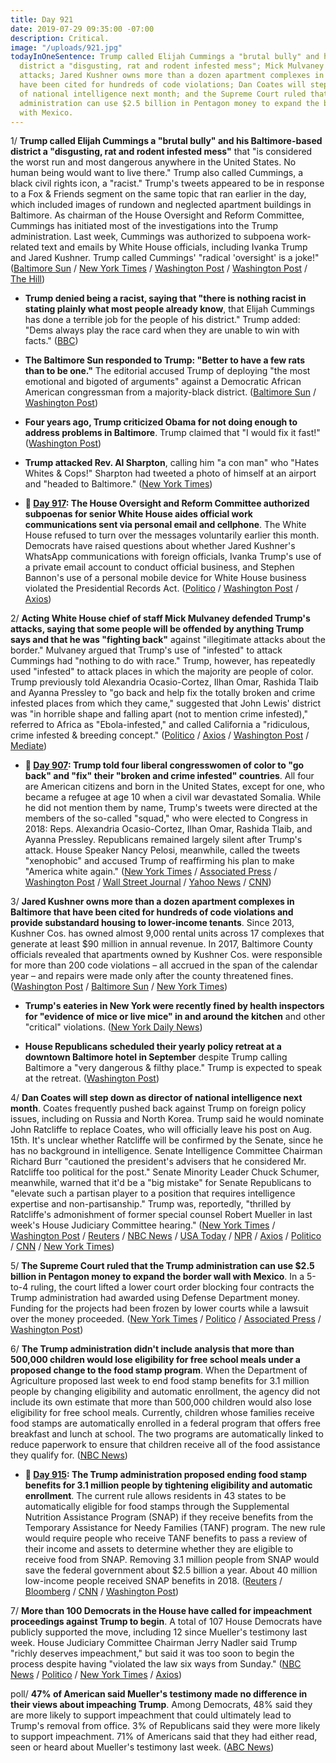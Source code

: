 ```yaml
---
title: Day 921
date: 2019-07-29 09:35:00 -07:00
description: Critical.
image: "/uploads/921.jpg"
todayInOneSentence: Trump called Elijah Cummings a "brutal bully" and his Baltimore-based
  district a "disgusting, rat and rodent infested mess"; Mick Mulvaney defended Trump's
  attacks; Jared Kushner owns more than a dozen apartment complexes in Baltimore that
  have been cited for hundreds of code violations; Dan Coates will step down as director
  of national intelligence next month; and the Supreme Court ruled that the Trump
  administration can use $2.5 billion in Pentagon money to expand the border wall
  with Mexico.
---
```


1/ **Trump called Elijah Cummings a "brutal bully" and his Baltimore-based district a "disgusting, rat and rodent infested mess"** that "is considered the worst run and most dangerous anywhere in the United States. No human being would want to live there." Trump also called Cummings, a black civil rights icon, a "racist." Trump's tweets appeared to be in response to a Fox & Friends segment on the same topic that ran earlier in the day, which included images of rundown and neglected apartment buildings in Baltimore. As chairman of the House Oversight and Reform Committee, Cummings has initiated most of the investigations into the Trump administration. Last week, Cummings was authorized to subpoena work-related text and emails by White House officials, including Ivanka Trump and Jared Kushner. Trump called Cummings' "radical 'oversight' is a joke!" ([Baltimore Sun](https://www.baltimoresun.com/politics/bs-md-pol-cummings-trump-20190727-chty2yovtvfzfcjkeaui7wm5zi-story.html) / [New York Times](https://www.nytimes.com/2019/07/27/us/politics/trump-elijah-cummings.html) / [Washington Post](https://www.washingtonpost.com/politics/trump-attacks-rep-cummingss-district-calling-it-a-disgusting-rat-and-rodent-infested-mess/2019/07/27/b93c89b2-b073-11e9-bc5c-e73b603e7f38_story.html) / [Washington Post](https://www.washingtonpost.com/politics/louder-and-more-hateful-big-city-leaders-say-trumps-attacks-on-baltimore-are-escalation-of-his-strategy-to-denigrate-diverse-liberal-areas/2019/07/28/45448ad0-b16a-11e9-951e-de024209545d_story.html) / [The Hill](https://thehill.com/homenews/administration/455034-trump-doubles-down-on-attacks-against-cummings-and-baltimore-area))

* **Trump denied being a racist, saying that "there is nothing racist in stating plainly what most people already know**, that Elijah Cummings has done a terrible job for the people of his district." Trump added: "Dems always play the race card when they are unable to win with facts." ([BBC](https://www.bbc.com/news/world-us-canada-49149759))

* **The Baltimore Sun responded to Trump: "Better to have a few rats than to be one."** The editorial accused Trump of deploying "the most emotional and bigoted of arguments" against a Democratic African American congressman from a majority-black district. ([Baltimore Sun](https://www.baltimoresun.com/opinion/editorial/bs-ed-0728-trump-baltimore-20190727-k6ac4yvnpvcczlaexdfglifada-story.html) / [Washington Post](https://www.washingtonpost.com/dc-md-va/2019/07/28/baltimore-sun-blasts-trump-attacks-city-better-have-few-rats-than-be-one/))

* **Four years ago, Trump criticized Obama for not doing enough to address problems in Baltimore**. Trump claimed that "I would fix it fast!" ([Washington Post](https://www.washingtonpost.com/politics/i-would-fix-it-fast-in-2015-trump-criticized-obama-for-not-doing-enough-to-help-baltimore/2019/07/29/d202ade2-b207-11e9-8f6c-7828e68cb15f_story.html))

* **Trump attacked Rev. Al Sharpton**, calling him "a con man" who "Hates Whites & Cops!" Sharpton had tweeted a photo of himself at an airport and "headed to Baltimore." ([New York Times](https://www.nytimes.com/2019/07/29/us/politics/trump-al-sharpton.html))

* **📌 [Day 917](https://whatthefuckjusthappenedtoday.com/2019/07/25/day-917/#4-the-house-oversight-and-reform-com): The House Oversight and Reform Committee authorized subpoenas for senior White House aides official work communications sent via personal email and cellphone**. The White House refused to turn over the messages voluntarily earlier this month. Democrats have raised questions about whether Jared Kushner's WhatsApp communications with foreign officials, Ivanka Trump's use of a private email account to conduct official business, and Stephen Bannon's use of a personal mobile device for White House business violated the Presidential Records Act. ([Politico](https://www.politico.com/story/2019/07/25/white-house-private-communications-subpoena-1435114) / [Washington Post](https://www.washingtonpost.com/politics/house-panel-votes-to-authorize-subpoenas-for-all-white-house-work-communications-sent-via-personal-email-cellphone/2019/07/25/47cd19f8-aeee-11e9-bc5c-e73b603e7f38_story.html) / [Axios](https://www.axios.com/house-oversight-subpoenas-white-house-private-emails-69986371-1737-4eb9-96c4-bcbfef828235.html))

2/ **Acting White House chief of staff Mick Mulvaney defended Trump's attacks, saying that some people will be offended by anything Trump says and that he was "fighting back"** against "illegitimate attacks about the border." Mulvaney argued that Trump's use of "infested" to attack Cummings had "nothing to do with race." Trump, however, has repeatedly used "infested" to attack places in which the majority are people of color. Trump previously told Alexandria Ocasio-Cortez, Ilhan Omar, Rashida Tlaib and Ayanna Pressley to "go back and help fix the totally broken and crime infested places from which they came," suggested that John Lewis' district was "in horrible shape and falling apart (not to mention crime infested)," referred to Africa as "Ebola-infested," and called California a "ridiculous, crime infested & breeding concept." ([Politico](https://www.politico.com/story/2019/07/28/mulvaney-trump-cummings-not-racist-1438210) / [Axios](https://www.axios.com/mick-mulvaney-trump-cummings-infested-181265ae-fb51-4592-baab-a1ac90a51cae.html) / [Washington Post](https://www.washingtonpost.com/politics/everything-that-donald-trump-says-is-offensive-to-some-people-mulvaney-says/2019/07/28/273e0224-b146-11e9-951e-de024209545d_story.html) / [Mediate](https://www.mediaite.com/tv/foxs-chris-wallace-calls-out-mulvaney-for-saying-trumps-baltimore-tweets-have-zero-to-do-with-race/))

* **📌 [Day 907](https://whatthefuckjusthappenedtoday.com/2019/07/15/day-907/#1-trump-told-four-liberal-congresswo): Trump told four liberal congresswomen of color to "go back" and "fix" their "broken and crime infested" countries**. All four are American citizens and born in the United States, except for one, who became a refugee at age 10 when a civil war devastated Somalia. While he did not mention them by name, Trump's tweets were directed at the members of the so-called "squad," who were elected to Congress in 2018: Reps. Alexandria Ocasio-Cortez, Ilhan Omar, Rashida Tlaib, and Ayanna Pressley. Republicans remained largely silent after Trump's attack. House Speaker Nancy Pelosi, meanwhile, called the tweets "xenophobic" and accused Trump of reaffirming his plan to make "America white again." ([New York Times](https://www.nytimes.com/2019/07/14/us/politics/trump-twitter-squad-congress.html) / [Associated Press](https://apnews.com/728ada1e918a482c9e9b1f3e24937caa) / [Washington Post](https://www.washingtonpost.com/politics/trump-says-four-liberal-congresswomen-should-go-back-to-the-crime-infested-places-from-which-they-came/2019/07/14/b8bf140e-a638-11e9-a3a6-ab670962db05_story.html) / [Wall Street Journal](https://www.wsj.com/articles/trump-group-of-democrats-all-minorities-should-go-back-where-they-came-from-11563124261?shareToken=st7ae56ea3ae974419a214b51aa3eab85e) / [Yahoo News](https://news.yahoo.com/ocasio-cortez-reminds-trump-i-come-from-the-united-states-after-the-president-suggests-congresswomen-of-color-to-go-back-home-182431078.html) / [CNN](https://www.cnn.com/2019/07/14/politics/donald-trump-tweets-democratic-congresswomen-race-nationalities/))

3/ **Jared Kushner owns more than a dozen apartment complexes in Baltimore that have been cited for hundreds of code violations and provide substandard housing to lower-income tenants**. Since 2013, Kushner Cos. has owned almost 9,000 rental units across 17 complexes that generate at least $90 million in annual revenue. In 2017, Baltimore County officials revealed that apartments owned by Kushner Cos. were responsible for more than 200 code violations – all accrued in the span of the calendar year – and repairs were made only after the county threatened fines. ([Washington Post](https://www.washingtonpost.com/local/md-politics/jared-kushner-owns-lots-of-apartments-in-the-baltimore-area-some-infested-with-mice/2019/07/28/0d3cb754-b13b-11e9-8f6c-7828e68cb15f_story.html) / [Baltimore Sun](https://www.baltimoresun.com/maryland/bs-md-jared-kushner-properties-20190224-story.html) / [New York Times](https://www.nytimes.com/2017/05/23/magazine/jared-kushners-other-real-estate-empire.html))

* **Trump's eateries in New York were recently fined by health inspectors for "evidence of mice or live mice" in and around the kitchen** and other "critical" violations. ([New York Daily News](https://www.nydailynews.com/news/politics/ny-pol-trump-restaurants-mice-health-20190207-story.html))

* **House Republicans scheduled their yearly policy retreat at a downtown Baltimore hotel in September** despite Trump calling Baltimore a "very dangerous & filthy place." Trump is expected to speak at the retreat. ([Washington Post](https://www.washingtonpost.com/powerpost/house-republicans-plan-yearly-retreat-in-baltimore-despite-trumps-attacks/2019/07/29/38f882c0-b216-11e9-8f6c-7828e68cb15f_story.html))

4/ **Dan Coates will step down as director of national intelligence next month**. Coates frequently pushed back against Trump on foreign policy issues, including on Russia and North Korea. Trump said he would nominate John Ratcliffe to replace Coates, who will officially leave his post on Aug. 15th. It's unclear whether Ratcliffe will be confirmed by the Senate, since he has no background in intelligence. Senate Intelligence Committee Chairman Richard Burr "cautioned the president's advisers that he considered Mr. Ratcliffe too political for the post." Senate Minority Leader Chuck Schumer, meanwhile, warned that it'd be a "big mistake" for Senate Republicans to "elevate such a partisan player to a position that requires intelligence expertise and non-partisanship." Trump was, reportedly, "thrilled by Ratcliffe's admonishment of former special counsel Robert Mueller in last week's House Judiciary Committee hearing." ([New York Times](https://www.nytimes.com/2019/07/28/us/politics/dan-coats-intelligence-chief-out.html) / [Washington Post](https://www.washingtonpost.com/world/national-security/intelligence-director-coats-expected-to-resign/2019/07/28/34e361e2-b16b-11e9-8e94-71a35969e4d8_story.html) / [Reuters](https://www.reuters.com/article/us-usa-trump-coats-idUSKCN1UN0QQ) / [NBC News](https://www.nbcnews.com/politics/donald-trump/dan-coats-out-intelligence-chief-soon-reports-n1035506) / [USA Today](https://www.usatoday.com/story/news/politics/2019/07/28/dan-coats-trumps-top-intelligence-aide-departs/806816002/) / [NPR](https://www.npr.org/2019/07/28/696376152/dan-coats-who-challenged-president-trump-to-depart-top-intelligence-job) / [Axios](https://www.axios.com/john-ratcliffe-dan-coats-director-national-intelligence-d58052fb-09c1-4351-b64e-d784d53f4c28.html) / [Politico](https://www.politico.com/story/2019/07/28/trump-john-ratcliffe-dan-coats-national-intelligence-1438472) / [CNN](https://www.cnn.com/2019/07/29/politics/ratcliffe-nomination-republican-reaction/index.html) / [New York Times](https://www.nytimes.com/2019/07/29/us/politics/trump-ratcliffe-national-intelligence.html))

5/ **The Supreme Court ruled that the Trump administration can use $2.5 billion in Pentagon money to expand the border wall with Mexico**. In a 5-to-4 ruling, the court lifted a lower court order blocking four contracts the Trump administration had awarded using Defense Department money. Funding for the projects had been frozen by lower courts while a lawsuit over the money proceeded. ([New York Times](https://www.nytimes.com/2019/07/26/us/politics/supreme-court-border-wall-trump.html) / [Politico](https://www.politico.com/story/2019/07/26/trump-border-wall-supreme-court-1437894) / [Associated Press](https://apnews.com/5d893d388c254c7fa83a1570112ae90e) / [Washington Post](https://www.washingtonpost.com/politics/courts_law/supreme-court-says-trump-can-proceed-with-plan-to-spend-military-funds-for-border-wall-construction/2019/07/26/f2a63d48-aa55-11e9-a3a6-ab670962db05_story.html))

6/ **The Trump administration didn't include analysis that more than 500,000 children would lose eligibility for free school meals under a proposed change to the food stamp program**. When the Department of Agriculture proposed last week to end food stamp benefits for 3.1 million people by changing eligibility and automatic enrollment, the agency did not include its own estimate that more than 500,000 children would also lose eligibility for free school meals. Currently, children whose families receive food stamps are automatically enrolled in a federal program that offers free breakfast and lunch at school. The two programs are automatically linked to reduce paperwork to ensure that children receive all of the food assistance they qualify for. ([NBC News](https://www.nbcnews.com/politics/white-house/trump-plan-failed-note-it-could-jeopardize-free-school-lunches-n1035281))

* **📌 [Day 915](https://whatthefuckjusthappenedtoday.com/2019/07/23/day-915/#2-the-trump-administration-proposed): The Trump administration proposed ending food stamp benefits for 3.1 million people by tightening eligibility and automatic enrollment**. The current rule allows residents in 43 states to be automatically eligible for food stamps through the Supplemental Nutrition Assistance Program (SNAP) if they receive benefits from the Temporary Assistance for Needy Families (TANF) program. The new rule would require people who receive TANF benefits to pass a review of their income and assets to determine whether they are eligible to receive food from SNAP. Removing 3.1 million people from SNAP would save the federal government about $2.5 billion a year. About 40 million low-income people received SNAP benefits in 2018. ([Reuters](https://www.reuters.com/article/us-usa-trump-foodstamps-idUSKCN1UI0AH) / [Bloomberg](https://www.bloomberg.com/news/articles/2019-07-23/trump-administration-moves-to-end-food-stamps-for-3-million) / [CNN](https://www.cnn.com/2019/07/23/politics/trump-snap-food-stamps/) / [Washington Post](https://www.washingtonpost.com/business/2019/07/23/usda-proposes-snap-change-that-would-push-million-americans-off-food-stamps/))

7/ **More than 100 Democrats in the House have called for impeachment proceedings against Trump to begin**. A total of 107 House Democrats have publicly supported the move, including 12 since Mueller's testimony last week. House Judiciary Committee Chairman Jerry Nadler said Trump "richly deserves impeachment," but said it was too soon to begin the process despite having "violated the law six ways from Sunday." ([NBC News](https://www.nbcnews.com/politics/donald-trump/more-100-house-democrats-have-now-called-impeachment-proceedings-against-n1035526) / [Politico](https://www.politico.com/story/2019/07/28/democrats-trump-impeachment-1438519) / [New York Times](https://www.nytimes.com/2019/07/28/us/politics/trump-nadler-impeachment.html) / [Axios](https://www.axios.com/impeachment-jerry-nadler-house-judiciary-committee-3bc2483e-b44c-4063-9c80-629ad4aaa8c7.html))

poll/ **47% of American said Mueller's testimony made no difference in their views about impeaching Trump**. Among Democrats, 48% said they are more likely to support impeachment that could ultimately lead to Trump's removal from office. 3% of Republicans said they were more likely to support impeachment. 71% of Americans said that they had either read, seen or heard about Mueller's testimony last week. ([ABC News](https://abcnews.go.com/Politics/partisan-differences-impeachment-remain-mueller-testimony-half-americans/story?id=64587293))